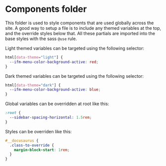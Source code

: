 # Components folder

This folder is used to style components that are used globally across the site. A good way to setup a file is to include any themed variables at the top, and the override styles below that. All these partials are imported into the base styles with the sass `@use` rule.

Light themed variables can be targeted using the following selector:

```css
html[data-theme="light"] {
  --ifm-menu-color-background-active: red;
}
```

Dark themed variables can be targeted using the following selector:

```css
html[data-theme="dark"] {
  --ifm-menu-color-background-active: blue;
}
```

Global variables can be overridden at root like this:

```css
:root {
  --sidebar-spacing-horizontal: 1.5rem;
}
```

Styles can be overriden like this:

```css
#__docusaurus {
  .class-to-override {
    margin-block-start: 1rem;
  }
}
```
